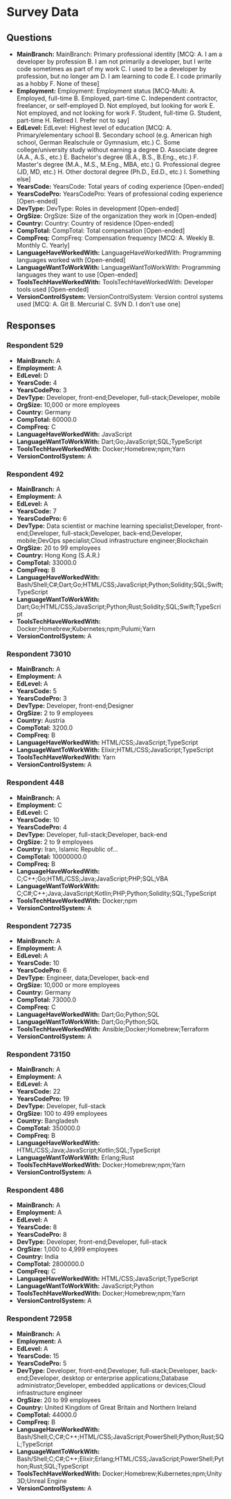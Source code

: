 # Survey Data

## Questions

- **MainBranch:** MainBranch: Primary professional identity [MCQ: A. I am a developer by profession B. I am not primarily a developer, but I write code sometimes as part of my work C. I used to be a developer by profession, but no longer am D. I am learning to code E. I code primarily as a hobby F. None of these]
- **Employment:** Employment: Employment status [MCQ-Multi: A. Employed, full-time B. Employed, part-time C. Independent contractor, freelancer, or self-employed D. Not employed, but looking for work E. Not employed, and not looking for work F. Student, full-time G. Student, part-time H. Retired I. Prefer not to say]
- **EdLevel:** EdLevel: Highest level of education [MCQ: A. Primary/elementary school B. Secondary school (e.g. American high school, German Realschule or Gymnasium, etc.) C. Some college/university study without earning a degree D. Associate degree (A.A., A.S., etc.) E. Bachelor's degree (B.A., B.S., B.Eng., etc.) F. Master's degree (M.A., M.S., M.Eng., MBA, etc.) G. Professional degree (JD, MD, etc.) H. Other doctoral degree (Ph.D., Ed.D., etc.) I. Something else]
- **YearsCode:** YearsCode: Total years of coding experience [Open-ended]
- **YearsCodePro:** YearsCodePro: Years of professional coding experience [Open-ended]
- **DevType:** DevType: Roles in development [Open-ended]
- **OrgSize:** OrgSize: Size of the organization they work in [Open-ended]
- **Country:** Country: Country of residence [Open-ended]
- **CompTotal:** CompTotal: Total compensation [Open-ended]
- **CompFreq:** CompFreq: Compensation frequency [MCQ: A. Weekly B. Monthly C. Yearly]
- **LanguageHaveWorkedWith:** LanguageHaveWorkedWith: Programming languages worked with [Open-ended]
- **LanguageWantToWorkWith:** LanguageWantToWorkWith: Programming languages they want to use [Open-ended]
- **ToolsTechHaveWorkedWith:** ToolsTechHaveWorkedWith: Developer tools used [Open-ended]
- **VersionControlSystem:** VersionControlSystem: Version control systems used [MCQ: A. Git B. Mercurial C. SVN D. I don't use one]

## Responses

### Respondent 529

- **MainBranch:** A
- **Employment:** A
- **EdLevel:** D
- **YearsCode:** 4
- **YearsCodePro:** 3
- **DevType:** Developer, front-end;Developer, full-stack;Developer, mobile
- **OrgSize:** 10,000 or more employees
- **Country:** Germany
- **CompTotal:** 60000.0
- **CompFreq:** C
- **LanguageHaveWorkedWith:** JavaScript
- **LanguageWantToWorkWith:** Dart;Go;JavaScript;SQL;TypeScript
- **ToolsTechHaveWorkedWith:** Docker;Homebrew;npm;Yarn
- **VersionControlSystem:** A

### Respondent 492

- **MainBranch:** A
- **Employment:** A
- **EdLevel:** A
- **YearsCode:** 7
- **YearsCodePro:** 6
- **DevType:** Data scientist or machine learning specialist;Developer, front-end;Developer, full-stack;Developer, back-end;Developer, mobile;DevOps specialist;Cloud infrastructure engineer;Blockchain
- **OrgSize:** 20 to 99 employees
- **Country:** Hong Kong (S.A.R.)
- **CompTotal:** 33000.0
- **CompFreq:** B
- **LanguageHaveWorkedWith:** Bash/Shell;C#;Dart;Go;HTML/CSS;JavaScript;Python;Solidity;SQL;Swift;TypeScript
- **LanguageWantToWorkWith:** Dart;Go;HTML/CSS;JavaScript;Python;Rust;Solidity;SQL;Swift;TypeScript
- **ToolsTechHaveWorkedWith:** Docker;Homebrew;Kubernetes;npm;Pulumi;Yarn
- **VersionControlSystem:** A

### Respondent 73010

- **MainBranch:** A
- **Employment:** A
- **EdLevel:** A
- **YearsCode:** 5
- **YearsCodePro:** 3
- **DevType:** Developer, front-end;Designer
- **OrgSize:** 2 to 9 employees
- **Country:** Austria
- **CompTotal:** 3200.0
- **CompFreq:** B
- **LanguageHaveWorkedWith:** HTML/CSS;JavaScript;TypeScript
- **LanguageWantToWorkWith:** Elixir;HTML/CSS;JavaScript;TypeScript
- **ToolsTechHaveWorkedWith:** Yarn
- **VersionControlSystem:** A

### Respondent 448

- **MainBranch:** A
- **Employment:** C
- **EdLevel:** C
- **YearsCode:** 10
- **YearsCodePro:** 4
- **DevType:** Developer, full-stack;Developer, back-end
- **OrgSize:** 2 to 9 employees
- **Country:** Iran, Islamic Republic of...
- **CompTotal:** 10000000.0
- **CompFreq:** B
- **LanguageHaveWorkedWith:** C;C++;Go;HTML/CSS;Java;JavaScript;PHP;SQL;VBA
- **LanguageWantToWorkWith:** C;C#;C++;Java;JavaScript;Kotlin;PHP;Python;Solidity;SQL;TypeScript
- **ToolsTechHaveWorkedWith:** Docker;npm
- **VersionControlSystem:** A

### Respondent 72735

- **MainBranch:** A
- **Employment:** A
- **EdLevel:** A
- **YearsCode:** 10
- **YearsCodePro:** 6
- **DevType:** Engineer, data;Developer, back-end
- **OrgSize:** 10,000 or more employees
- **Country:** Germany
- **CompTotal:** 73000.0
- **CompFreq:** C
- **LanguageHaveWorkedWith:** Dart;Go;Python;SQL
- **LanguageWantToWorkWith:** Dart;Go;Python;SQL
- **ToolsTechHaveWorkedWith:** Ansible;Docker;Homebrew;Terraform
- **VersionControlSystem:** A

### Respondent 73150

- **MainBranch:** A
- **Employment:** A
- **EdLevel:** A
- **YearsCode:** 22
- **YearsCodePro:** 19
- **DevType:** Developer, full-stack
- **OrgSize:** 100 to 499 employees
- **Country:** Bangladesh
- **CompTotal:** 350000.0
- **CompFreq:** B
- **LanguageHaveWorkedWith:** HTML/CSS;Java;JavaScript;Kotlin;SQL;TypeScript
- **LanguageWantToWorkWith:** Erlang;Rust
- **ToolsTechHaveWorkedWith:** Docker;Homebrew;npm;Yarn
- **VersionControlSystem:** A

### Respondent 486

- **MainBranch:** A
- **Employment:** A
- **EdLevel:** A
- **YearsCode:** 8
- **YearsCodePro:** 8
- **DevType:** Developer, front-end;Developer, full-stack
- **OrgSize:** 1,000 to 4,999 employees
- **Country:** India
- **CompTotal:** 2800000.0
- **CompFreq:** C
- **LanguageHaveWorkedWith:** HTML/CSS;JavaScript;TypeScript
- **LanguageWantToWorkWith:** JavaScript;Python
- **ToolsTechHaveWorkedWith:** Docker;Homebrew;npm;Yarn
- **VersionControlSystem:** A

### Respondent 72958

- **MainBranch:** A
- **Employment:** A
- **EdLevel:** A
- **YearsCode:** 15
- **YearsCodePro:** 5
- **DevType:** Developer, front-end;Developer, full-stack;Developer, back-end;Developer, desktop or enterprise applications;Database administrator;Developer, embedded applications or devices;Cloud infrastructure engineer
- **OrgSize:** 20 to 99 employees
- **Country:** United Kingdom of Great Britain and Northern Ireland
- **CompTotal:** 44000.0
- **CompFreq:** B
- **LanguageHaveWorkedWith:** Bash/Shell;C;C#;C++;HTML/CSS;JavaScript;PowerShell;Python;Rust;SQL;TypeScript
- **LanguageWantToWorkWith:** Bash/Shell;C;C#;C++;Elixir;Erlang;HTML/CSS;JavaScript;PowerShell;Python;Rust;SQL;TypeScript
- **ToolsTechHaveWorkedWith:** Docker;Homebrew;Kubernetes;npm;Unity 3D;Unreal Engine
- **VersionControlSystem:** A

